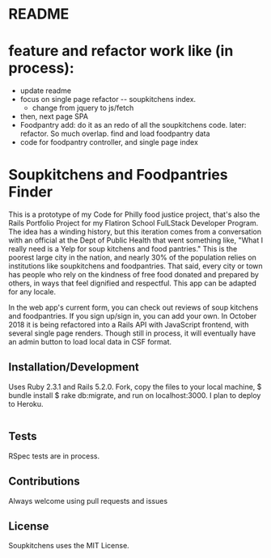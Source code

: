 # README

# feature and refactor work like (in process):
* update readme
* focus on single page refactor -- soupkitchens index. 
    * change from jquery to js/fetch 
* then, next page SPA
* Foodpantry add: do it as an redo of all the soupkitchens code. later: refactor. So much overlap. 
find and load foodpantry data
* code for foodpantry controller, and single page index


# Soupkitchens and Foodpantries Finder

This is a prototype of my Code for Philly food justice project, that's also the Rails Portfolio Project for my Flatiron School FulLStack Developer Program.  The idea has a winding history, but this iteration comes from a conversation with an official at the Dept of Public Health that went something like, "What I really need is a Yelp for soup kitchens and food pantries." This is the poorest large city in the nation, and nearly 30% of the population relies on institutions like soupkitchens and foodpantries. That said, every city or town has people who rely on the kindness of free food donated and prepared by others, in ways that feel dignified and respectful. This app can be adapted for any locale.  



In the web app's current form, you can check out reviews of soup kitchens and foodpantries. If you sign up/sign in, you can add your own. In October 2018 it is being refactored into a Rails API with JavaScript frontend, with several single page renders. Though still in process, it will eventually have an admin button to load local data in CSF format. 




## Installation/Development

Uses Ruby 2.3.1 and Rails 5.2.0.
Fork, copy the files to your local machine, $ bundle install
$ rake db:migrate, and run on localhost:3000.
I plan to deploy to Heroku.

```

```
## Tests
RSpec tests are in process.

## Contributions
Always welcome using pull requests and issues

## License
Soupkitchens uses the MIT License.

 